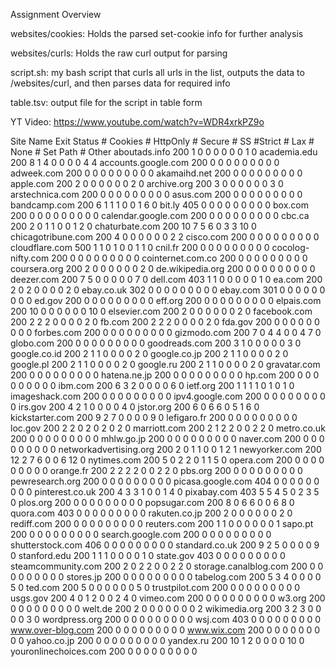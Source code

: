 Assignment Overview

websites/cookies: 
Holds the parsed set-cookie info for further analysis

websites/curls: 
Holds the raw curl output for parsing

script.sh:
my bash script that curls all urls in the list, outputs the data to /websites/curl, and then parses data for required info

table.tsv:
output file for the script in table form

YT Video: https://www.youtube.com/watch?v=WDR4xrkPZ9o

Site Name	Exit Status	# Cookies	# HttpOnly	# Secure	# SS	#Strict	# Lax	# None	# Set Path	# Other
aboutads.info	200	1	0	0	0	0	0	0	1	0
academia.edu	200	8	1	4	0	0	0	0	4	4
accounts.google.com	200	0	0	0	0	0	0	0	0	0
adweek.com	200	0	0	0	0	0	0	0	0	0
akamaihd.net	200	0	0	0	0	0	0	0	0	0
apple.com	200	2	0	0	0	0	0	0	2	0
archive.org	200	3	0	0	0	0	0	0	3	0
arstechnica.com	200	0	0	0	0	0	0	0	0	0
asus.com	200	0	0	0	0	0	0	0	0	0
bandcamp.com	200	6	1	1	1	0	0	1	6	0
bit.ly	405	0	0	0	0	0	0	0	0	0
box.com	200	0	0	0	0	0	0	0	0	0
calendar.google.com	200	0	0	0	0	0	0	0	0	0
cbc.ca	200	2	0	1	1	0	0	1	2	0
chaturbate.com	200	10	7	5	6	0	3	3	10	0
chicagotribune.com	200	4	0	0	0	0	0	0	2	2
cisco.com	200	0	0	0	0	0	0	0	0	0
cloudflare.com	500	1	1	0	1	0	0	1	1	0
cnil.fr	200	0	0	0	0	0	0	0	0	0
cocolog-nifty.com	200	0	0	0	0	0	0	0	0	0
cointernet.com.co	200	0	0	0	0	0	0	0	0	0
coursera.org	200	2	0	0	0	0	0	0	2	0
de.wikipedia.org	200	0	0	0	0	0	0	0	0	0
deezer.com	200	7	5	0	0	0	0	0	7	0
dell.com	403	1	1	0	0	0	0	0	1	0
ea.com	200	2	0	2	0	0	0	0	2	0
ebay.co.uk	302	0	0	0	0	0	0	0	0	0
ebay.com	301	0	0	0	0	0	0	0	0	0
ed.gov	200	0	0	0	0	0	0	0	0	0
eff.org	200	0	0	0	0	0	0	0	0	0
elpais.com	200	10	0	0	0	0	0	0	10	0
elsevier.com	200	2	0	0	0	0	0	0	2	0
facebook.com	200	2	2	2	0	0	0	0	2	0
fb.com	200	2	2	2	0	0	0	0	2	0
fda.gov	200	0	0	0	0	0	0	0	0	0
forbes.com	200	0	0	0	0	0	0	0	0	0
gizmodo.com	200	7	0	4	4	0	0	4	7	0
globo.com	200	0	0	0	0	0	0	0	0	0
goodreads.com	200	3	1	0	0	0	0	0	3	0
google.co.id	200	2	1	1	0	0	0	0	2	0
google.co.jp	200	2	1	1	0	0	0	0	2	0
google.pl	200	2	1	1	0	0	0	0	2	0
google.ru	200	2	1	1	0	0	0	0	2	0
gravatar.com	200	0	0	0	0	0	0	0	0	0
hatena.ne.jp	200	0	0	0	0	0	0	0	0	0
hp.com	200	0	0	0	0	0	0	0	0	0
ibm.com	200	6	3	2	0	0	0	0	6	0
ietf.org	200	1	1	1	1	0	1	0	1	0
imageshack.com	200	0	0	0	0	0	0	0	0	0
ipv4.google.com	200	0	0	0	0	0	0	0	0	0
irs.gov	200	4	2	1	0	0	0	0	4	0
jstor.org	200	6	0	6	6	0	5	1	6	0
kickstarter.com	200	9	2	7	0	0	0	0	9	0
lefigaro.fr	200	0	0	0	0	0	0	0	0	0
loc.gov	200	2	2	0	2	0	2	0	2	0
marriott.com	200	2	1	2	2	0	0	2	2	0
metro.co.uk	200	0	0	0	0	0	0	0	0	0
mhlw.go.jp	200	0	0	0	0	0	0	0	0	0
naver.com	200	0	0	0	0	0	0	0	0	0
networkadvertising.org	200	2	0	1	1	0	0	1	2	1
newyorker.com	200	12	2	7	6	0	0	6	12	0
nytimes.com	200	5	0	2	2	0	1	1	5	0
opera.com	200	0	0	0	0	0	0	0	0	0
orange.fr	200	2	2	2	2	0	0	2	2	0
pbs.org	200	0	0	0	0	0	0	0	0	0
pewresearch.org	200	0	0	0	0	0	0	0	0	0
picasa.google.com	404	0	0	0	0	0	0	0	0	0
pinterest.co.uk	200	4	3	3	1	0	0	1	4	0
pixabay.com	403	5	5	4	5	0	2	3	5	0
plos.org	200	0	0	0	0	0	0	0	0	0
popsugar.com	200	8	0	6	6	0	0	6	8	0
quora.com	403	0	0	0	0	0	0	0	0	0
rakuten.co.jp	200	2	0	0	0	0	0	0	2	0
rediff.com	200	0	0	0	0	0	0	0	0	0
reuters.com	200	1	1	0	0	0	0	0	0	1
sapo.pt	200	0	0	0	0	0	0	0	0	0
search.google.com	200	0	0	0	0	0	0	0	0	0
shutterstock.com	406	0	0	0	0	0	0	0	0	0
standard.co.uk	200	9	2	5	0	0	0	0	9	0
stanford.edu	200	1	1	1	0	0	0	0	1	0
state.gov	403	0	0	0	0	0	0	0	0	0
steamcommunity.com	200	2	0	2	2	0	0	2	2	0
storage.canalblog.com	200	0	0	0	0	0	0	0	0	0
stores.jp	200	0	0	0	0	0	0	0	0	0
tabelog.com	200	5	3	4	0	0	0	0	5	0
ted.com	200	5	0	0	0	0	0	0	5	0
trustpilot.com	200	0	0	0	0	0	0	0	0	0
usgs.gov	200	4	0	1	2	0	0	2	4	0
vimeo.com	200	0	0	0	0	0	0	0	0	0
w3.org	200	0	0	0	0	0	0	0	0	0
welt.de	200	2	0	0	0	0	0	0	0	2
wikimedia.org	200	3	2	3	0	0	0	0	3	0
wordpress.org	200	0	0	0	0	0	0	0	0	0
wsj.com	403	0	0	0	0	0	0	0	0	0
www.over-blog.com	200	0	0	0	0	0	0	0	0	0
www.wix.com	200	0	0	0	0	0	0	0	0	0
yahoo.co.jp	200	0	0	0	0	0	0	0	0	0
yandex.ru	200	10	1	2	0	0	0	0	10	0
youronlinechoices.com	200	0	0	0	0	0	0	0	0	0
